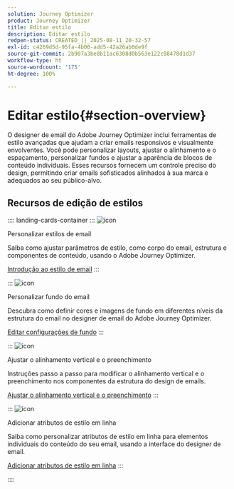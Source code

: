 ```yaml
---
solution: Journey Optimizer
product: Journey Optimizer
title: Editar estilo
description: Editar estilo
redpen-status: CREATED_||_2025-08-11_20-32-57
exl-id: c4269d5d-95fa-4b00-add5-42a26ab0de9f
source-git-commit: 2b907a3be8b11ac6308d0b563e122c88478d1d37
workflow-type: ht
source-wordcount: '175'
ht-degree: 100%

---
```


# Editar estilo{#section-overview}

O designer de email do Adobe Journey Optimizer inclui ferramentas de estilo avançadas que ajudam a criar emails responsivos e visualmente envolventes. Você pode personalizar layouts, ajustar o alinhamento e o espaçamento, personalizar fundos e ajustar a aparência de blocos de conteúdo individuais. Esses recursos fornecem um controle preciso do design, permitindo criar emails sofisticados alinhados à sua marca e adequados ao seu público-alvo.

## Recursos de edição de estilos

:::: landing-cards-container
:::
![icon](https://cdn.experienceleague.adobe.com/icons/circle-play.svg)

Personalizar estilos de email

Saiba como ajustar parâmetros de estilo, como corpo do email, estrutura e componentes de conteúdo, usando o Adobe Journey Optimizer.

[Introdução ao estilo de email](../using/email/get-started-email-style.md)
:::

:::
![icon](https://cdn.experienceleague.adobe.com/icons/bullseye.svg)

Personalizar fundo do email

Descubra como definir cores e imagens de fundo em diferentes níveis da estrutura do email no designer de email do Adobe Journey Optimizer.

[Editar configurações de fundo](../using/email/backgrounds.md)
:::

:::
![icon](https://cdn.experienceleague.adobe.com/icons/list-check.svg)

Ajustar o alinhamento vertical e o preenchimento

Instruções passo a passo para modificar o alinhamento vertical e o preenchimento nos componentes da estrutura do design de emails.

[Ajustar o alinhamento vertical e o preenchimento](../using/email/alignment-and-padding.md)
:::

:::
![icon](https://cdn.experienceleague.adobe.com/icons/code-branch.svg)

Adicionar atributos de estilo em linha

Saiba como personalizar atributos de estilo em linha para elementos individuais do conteúdo do seu email, usando a interface do designer de email.

[Adicionar atributos de estilo em linha](../using/email/inline-styling.md)
:::

::::
